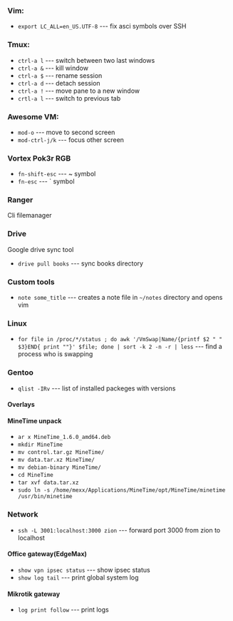 ### Vim:

* `export LC_ALL=en_US.UTF-8`   --- fix asci symbols over SSH

### Tmux:
* `ctrl-a l`   --- switch between two last windows
* `ctrl-a &`   --- kill window
* `ctrl-a $`   --- rename session
* `ctrl-a d`   --- detach session
* `ctrl-a !`   --- move pane to a new window
* `crtl-a l`   --- switch to previous tab

### Awesome VM:
* `mod-o`      --- move to second screen
* `mod-ctrl-j/k` --- focus other screen

### Vortex Pok3r RGB
* `fn-shift-esc`     --- ~ symbol
* `fn-esc`           --- ` symbol

### Ranger
Cli filemanager

### Drive
Google drive sync tool

* `drive pull books` --- sync books directory

### Custom tools
* `note some_title` --- creates a note file in `~/notes` directory and opens vim

### Linux

* `for file in /proc/*/status ; do awk '/VmSwap|Name/{printf $2 " " $3}END{ print ""}' $file; done | sort -k 2 -n -r | less` --- find a process who is swapping

### Gentoo

* `qlist -IRv`   --- list of installed packeges with versions

#### Overlays


#### MineTime unpack

* `ar x MineTime_1.6.0_amd64.deb`
* `mkdir MineTime`
* `mv control.tar.gz MineTime/`
* `mv data.tar.xz MineTime/`
* `mv debian-binary MineTime/`
* `cd MineTime`
* `tar xvf data.tar.xz`
* `sudo ln -s /home/mexx/Applications/MineTime/opt/MineTime/minetime /usr/bin/minetime`

### Network

* `ssh -L 3001:localhost:3000 zion` --- forward port 3000 from zion to localhost

#### Office gateway(EdgeMax)

* `show vpn ipsec status` --- show ipsec status
* `show log tail`         --- print global system log

#### Mikrotik gateway

* `log print follow` --- print logs
